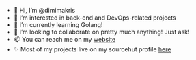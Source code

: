 - 👋 Hi, I’m @dimimakris
- 👀 I’m interested in back-end and DevOps-related projects
- 🌱 I’m currently learning Golang!
- 💞️ I’m looking to collaborate on pretty much anything! Just ask!
- 📫 You can reach me on my [website](https://clusters.gr/)
- ✨ Most of my projects live on my sourcehut profile [here](https://git.sr.ht/~dimitriosmakris)

<!---
dimimakris/dimimakris is a ✨ special ✨ repository because its `README.md` (this file) appears on your GitHub profile.
You can click the Preview link to take a look at your changes.
--->
